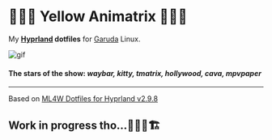 # 💛💊🖤 Yellow Animatrix 💛💊🖤
My **[Hyprland](https://github.com/topics/hyprland) dotfiles** for [Garuda](https://garudalinux.org/) Linux.

<!-- ![giphy](https://media3.giphy.com/media/v1.Y2lkPTc5MGI3NjExeGJrbzg4YnA4b2NzMTF3d24wYWExaGNsbW4yMnQ4YjRoNDFsYmJ0NyZlcD12MV9pbnRlcm5hbF9naWZfYnlfaWQmY3Q9Zw/wzg2DoPuJrW8igl0RC/giphy.gif) -->


![gif](https://github.com/neomikr0n/dotfiles/blob/6c1871171389335dc5a64a04b7ff3c39be931801/share/video/Kooha-2025-02-10-21-15-32%20(freeconvert).gif)

<!-- ![0x0](https://0x0.st/8Zrn.jpg) -->
#### The stars of the show: ***waybar, kitty, tmatrix, hollywood, cava, mpvpaper***

---
Based on [ML4W Dotfiles for Hyprland v2.9.8](https://github.com/mylinuxforwork/dotfiles)

## Work in progress tho...🚜👷🚧🏗️
